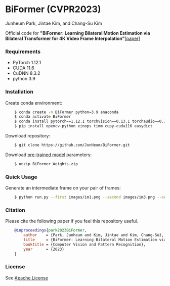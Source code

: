 # BiFormer (CVPR2023)

Junheum Park,
Jintae Kim, 
and Chang-Su Kim

Official code for **"BiFormer: Learning Bilateral Motion Estimation via Bilateral Transformer for 4K Video Frame Interpolation"**[[paper]](https://arxiv.org/abs/2304.02225)

### Requirements
- PyTorch 1.12.1
- CUDA 11.6
- CuDNN 8.3.2
- python 3.9

### Installation
Create conda environment:
```bash
    $ conda create -n BiFormer python=3.9 anaconda
    $ conda activate BiFormer
    $ conda install pytorch==1.12.1 torchvision==0.13.1 torchaudio==0.12.1 cudatoolkit=11.6 -c pytorch -c conda-forge
    $ pip install opencv-python einops timm cupy-cuda116 easydict
```
Download repository:
```bash
    $ git clone https://github.com/JunHeum/BiFormer.git
```
Download [pre-trained model](https://drive.google.com/file/d/13qDB6aZ1sraa4aBsvXgnhcAhQxr7aPzm/view?usp=sharing) parameters:
```bash
    $ unzip BiFormer_Weights.zip
```
### Quick Usage
Generate an intermediate frame on your pair of frames:
```bash
    $ python run.py --first images/im1.png --second images/im3.png --output images/im2.png
```
### Citation
Please cite the following paper if you feel this repository useful.
```bibtex
    @inproceedings{park2023BiFormer,
        author    = {Park, Junheum and Kim, Jintae and Kim, Chang-Su}, 
        title     = {BiFormer: Learning Bilateral Motion Estimation via Bilateral Transformer for 4K Video Frame Interpolation}, 
        booktitle = {Computer Vision and Pattern Recognition},
        year      = {2023}
    }
```
### License
See [Apache License](https://github.com/JunHeum/BiFormer/blob/master/LICENSE)
